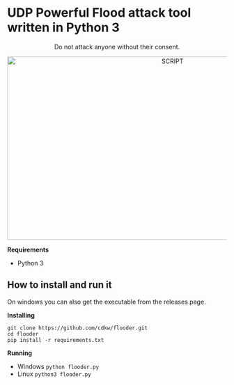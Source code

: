# UDP Powerful Flood attack tool written in Python 3
<p align="center">Do not attack anyone without their consent.</p>
<p align="center"><img src="https://i.imgur.com/UdclI8E.png" width="743" height="422" alt="SCRIPT"></p>


**Requirements**
* Python 3

## How to install and run it
On windows you can also get the executable from the releases page.


**Installing**
```shell script
git clone https://github.com/cdkw/flooder.git
cd flooder
pip install -r requirements.txt
```

**Running**
* Windows ```python flooder.py```
* Linux ```python3 flooder.py```

